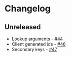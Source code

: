 # Changelog

## Unreleased

* Lookup arguments - [#44](https://github.com/Gravity-Core/graphism/pull/44) 
* Client generated ids - [#46](https://github.com/Gravity-Core/graphism/pull/46) 
* Secondary keys - [#47](https://github.com/Gravity-Core/graphism/pull/47)

